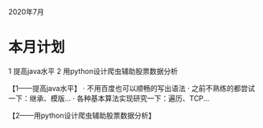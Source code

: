 2020年7月
# 本月计划
1 提高java水平
2 用python设计爬虫辅助股票数据分析

【1——提高java水平】
· 不用百度也可以顺畅的写出语法
· 之前不熟练的都尝试一下：继承、模版...
· 各种基本算法实现研究一下：遍历、TCP...

【2——用python设计爬虫辅助股票数据分析】

